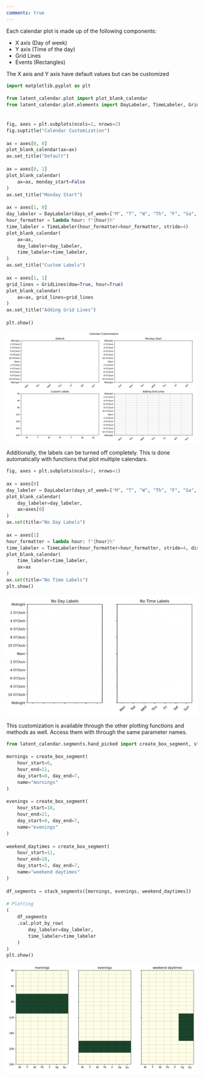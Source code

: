 ```yaml
---
comments: true
---
```

Each calendar plot is made up of the following components:

- X axis (Day of week)
- Y axis (Time of the day)
- Grid Lines
- Events (Rectangles)

The X axis and Y axis have default values but can be customized 


```python
import matplotlib.pyplot as plt

from latent_calendar.plot import plot_blank_calendar
from latent_calendar.plot.elements import DayLabeler, TimeLabeler, GridLines


fig, axes = plt.subplots(ncols=2, nrows=2)
fig.suptitle("Calendar Customization")

ax = axes[0, 0]
plot_blank_calendar(ax=ax)
ax.set_title("Default")

ax = axes[0, 1]
plot_blank_calendar(
    ax=ax, monday_start=False
)
ax.set_title("Monday Start")

ax = axes[1, 0]
day_labeler = DayLabeler(days_of_week=["M", "T", "W", "Th", "F", "Sa", "Su"], rotation=0)
hour_formatter = lambda hour: f"{hour}h"
time_labeler = TimeLabeler(hour_formatter=hour_formatter, stride=4)
plot_blank_calendar(
    ax=ax, 
    day_labeler=day_labeler, 
    time_labeler=time_labeler, 
)
ax.set_title("Custom Labels")

ax = axes[1, 1]
grid_lines = GridLines(dow=True, hour=True)
plot_blank_calendar(
    ax=ax, grid_lines=grid_lines
)
ax.set_title("Adding Grid Lines")

plt.show()
```

![Calendar Customization](./../../images/calendar-customization.png)

Additionally, the labels can be turned off completely. This is done automatically with functions that plot multiple calendars.

```python
fig, axes = plt.subplots(ncols=2, nrows=1)

ax = axes[0]
day_labeler = DayLabeler(days_of_week=["M", "T", "W", "Th", "F", "Sa", "Su"], rotation=0, display=False)
plot_blank_calendar(
    day_labeler=day_labeler, 
    ax=axes[0]
)
ax.set(title="No Day Labels")

ax = axes[1]
hour_formatter = lambda hour: f"{hour}h"
time_labeler = TimeLabeler(hour_formatter=hour_formatter, stride=4, display=False)
plot_blank_calendar(
    time_labeler=time_labeler,
    ax=ax
)
ax.set(title="No Time Labels")
plt.show()
```

![Removed Labels](./../../images/removed-labels.png)

This customization is available through the other plotting functions and methods as well. Access them with through the same parameter names.

```python
from latent_calendar.segments.hand_picked import create_box_segment, stack_segments

mornings = create_box_segment(
    hour_start=6,
    hour_end=11,
    day_start=0, day_end=7, 
    name="mornings"
)

evenings = create_box_segment(
    hour_start=18,
    hour_end=21,
    day_start=0, day_end=7,
    name="evenings"
)

weekend_daytimes = create_box_segment(
    hour_start=11, 
    hour_end=18,
    day_start=5, day_end=7,
    name="weekend daytimes"
)

df_segments = stack_segments([mornings, evenings, weekend_daytimes])

# Plotting
(
    df_segments
    .cal.plot_by_row(
        day_labeler=day_labeler, 
        time_labeler=time_labeler
    )
)
plt.show()

```

![Customized in Methods](./../../images/customized-in-methods.png)